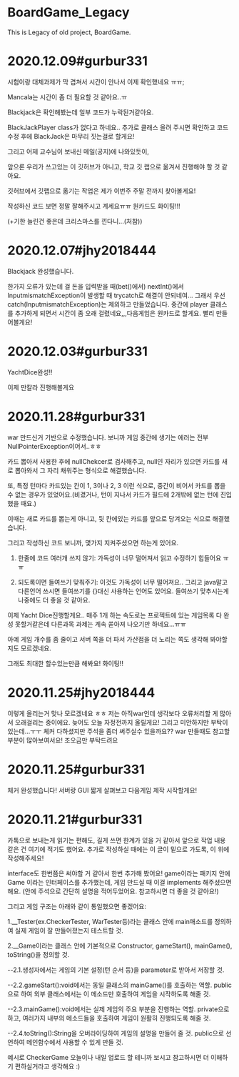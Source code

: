 # BoardGame_Legacy
This is Legacy of old project, BoardGame.

# 2020.12.09#gurbur331
시험이랑 대체과제가 막 겹쳐서 시간이 안나서 이제 확인했네요 ㅠㅠ;

Mancala는 시간이 좀 더 필요할 것 같아요..ㅠ

Blackjack은 확인해봤는데 일부 코드가 누락된거같아요.

BlackJackPlayer class가 없다고 하네요.. 추가로 클래스 올려 주시면 확인하고 코드 수정 후에 BlackJack은 마무리 짓는걸로 할게요!

그리고 어제 교수님이 보내신 메일(공지)에 나와있듯이,

앞으론 우리가 쓰고있는 이 깃허브가 아니고, 학교 깃 랩으로 옮겨서 진행해야 할 것 같아요.

깃허브에서 깃랩으로 옮기는 작업은 제가 이번주 주말 전까지 찾아볼게요!

작성하신 코드 보면 정말 잘해주시고 계세요ㅠㅠ 원카드도 화이팅!!!

(+기한 늘린건 좋은데 크리스마스를 낀다니...(처참))

# 2020.12.07#jhy2018444
Blackjack 완성했습니다.

한가지 오류가 있는데 걸 돈을 입력받을 때(bet()에서) nextInt()에서 InputmismatchException이 발생할 때 trycatch로 해결이 안되네여...
그래서 우선 catch(InputmismatchException)는 제외하고 만들었습니다. 
중간에 player 클래스를 추가하게 되면서 시간이 좀 오래 걸렸네요,,,다음게임은 원카드로 할게요. 빨리 만들어볼게요!

# 2020.12.03#gurbur331

YachtDice완성!!

이제 만칼라 진행해볼게요

# 2020.11.28#gurbur331

war 만드신거 기반으로 수정했습니다. 보니까 게임 중간에 생기는 에러는 전부 NullPointerException이어서..ㅎㅎ

카드 뽑아서 사용한 후에 nullChekcer로 검사해주고, null인 자리가 있으면 카드를 새로 뽑아와서 그 자리 채워주는 형식으로 해결했습니다.

또, 특정 턴마다 카드있는 칸이 1, 3이나 2, 3 이런 식으로, 중간이 비어서 카드를 뽑을 수 없는 경우가 있었어요.(비겼거나, 턴이 지나서 카드가 필드에 2개밖에 없는 턴에 진입했을 때요.)

이때는 새로 카드를 뽑는게 아니고, 뒷 칸에있는 카드를 앞으로 당겨오는 식으로 해결했습니다.

그리고 작성하신 코드 보니까, 몇가지 지켜주셨으면 하는게 있어요.

1. 한줄에 코드 여러개 쓰지 않기: 가독성이 너무 떨어져서 읽고 수정하기 힘들어요 ㅠㅠ

2. 되도록이면 들여쓰기 맞춰주기: 이것도 가독성이 너무 떨어져요.. 그리고 java말고 다른언어 쓰시면 들여쓰기를 {}대신 사용하는 언어도 있어요. 들여쓰기 맞추시는게 나중에도 더 좋을 것 같아요.

이제 Yacht Dice진행할게요.. 매주 1개 하는 속도로는 프로젝트에 있는 게임목록 다 완성 못할거같은데 다른과목 과제는 계속 쏟아져 나오기만 하네요...ㅠㅠ

아예 게임 개수를 좀 줄이고 서버 쪽을 더 파서 가산점을 더 노리는 쪽도 생각해 봐야할지도 모르겠네요.

그래도 최대한 할수있는만큼 해봐요! 화이팅!!

# 2020.11.25#jhy2018444

이렇게 올리는거 맞나 모르겠네요 ㅎㅎ 저는 아직war인데 생각보다 오류처리할 게 많아서 오래걸리는 중이에요. 늦어도 오늘 자정전까지 올릴게요!
그리고 미안하지만 부탁이 있는데...ㅜㅜ 체커 다하셨지만 주석을 좀더 써주실수 있을까요?? war 만들때도 참고할 부분이 많아보여서요! 조오금만 부탁드려요

# 2020.11.25#gurbur331

체커 완성했습니다! 서버랑 GUI 짧게 살펴보고 다음게임 제작 시작할게요!

# 2020.11.21#gurbur331

카톡으로 보내는게 읽기는 편해도, 길게 쓰면 한계가 있을 거 같아서 앞으로 작업 내용 같은 건 여기에 적기도 했어요. 추가로 작성하실 때에는 이 글이 밑으로 가도록, 이 위에 작성해주세요!

interface도 한번쯤은 써야할 거 같아서 한번 추가해 봤어요!
game이라는 패키지 안에 Game 이라는 인터페이스를 추가했는데, 게임 만드실 때 이걸 implements 해주셨으면 해요.
(안에 주석으로 간단히 설명을 적어두었어요. 참고하시면 더 좋을 것 같아요!)

그리고 게임 구조는 아래와 같이 통일했으면 좋겠어요:

1.__Tester(ex.CheckerTester, WarTester등)라는 클래스 안에 main매소드를 정의하여 실제 게임이 잘 만들어졌는지 테스트할 것.

2.__Game이라는 클래스 안에 기본적으로 Constructor, gameStart(), mainGame(), toString()을 정의할 것.

--2.1.생성자에서는 게임의 기본 설정(턴 순서 등)을 parameter로 받아서 저장할 것.
 
--2.2.gameStart():void에서는 동일 클래스의 mainGame()를 호출하는 역할. public으로 하여 외부 클래스에서는 이 메소드만 호출하여 게임을 시작하도록 해줄 것.
 
--2.3.mainGame():void에서는 실제 게임의 주요 부분을 진행하는 역할. private으로 하고, 여러가지 내부의 메소드들을 호출하여 게임이 원활히 진행되도록 해줄 것.
 
--2.4.toString():String을 오버라이딩하여 게임의 설명을 만들어 줄 것. public으로 선언하여 메인함수에서 사용할 수 있게 만들 것.

예시로 CheckerGame 오늘이나 내일 업로드 할 테니까 보시고 참고하시면 더 이해하기 편하실거라고 생각해요 :)
